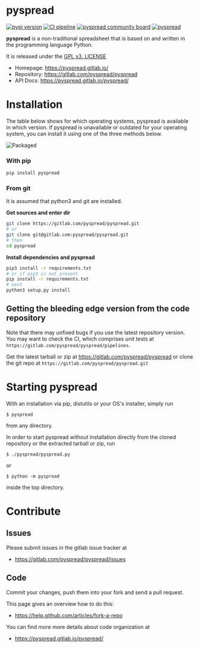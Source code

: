 # pyspread

[![pypi version](https://img.shields.io/pypi/v/pyspread.svg)](https://pypi.python.org/pypi/pyspread)
[![CI pipeline](https://gitlab.com/pyspread/pyspread/badges/master/pipeline.svg)](https://gitlab.com/pyspread/pyspread/-/pipelines?page=1&scope=branches&ref=master)
[![pyspread community board](https://badges.gitter.im/pyspread/community.svg)](https://gitter.im/pyspread/community)
[![pyspread](https://snyk.io/advisor/python/pyspread/badge.svg)](https://snyk.io/advisor/python/pyspread)

**pyspread** is a non-traditional spreadsheet that is
based on and written in the programming language Python.

It is released under the [GPL v3. LICENSE](LICENSE)

- Homepage: https://pyspread.gitlab.io/
- Repository: https://gitlab.com/pyspread/pyspread
- API Docs: https://pyspread.gitlab.io/pyspread/


# Installation

The table below shows for which operating systems, pyspread is available in which version.
If pyspread is unavailable or outdated for your operating system, you can install it using one of the three methods below.

![Packaged](https://repology.org/badge/vertical-allrepos/pyspread.svg?header&columns=4)

### With pip

```bash
pip install pyspread
```

### From git

It is assumed that python3 and git are installed.

**Get sources and enter dir**
```bash
git clone https://gitlab.com/pyspread/pyspread.git
# or
git clone git@gitlab.com:pyspread/pyspread.git
# then
cd pyspread
```

**Install dependencies and pyspread**
```bash
pip3 install -r requirements.txt
# or if pip3 is not present
pip install -r requirements.txt
# next
python3 setup.py install
```

## Getting the bleeding edge version from the code repository

Note that there may unfixed bugs if you use the latest repository version.
You may want to check the CI, which comprises unit tests at
`https://gitlab.com/pyspread/pyspread/pipelines`.

Get the latest tarball or zip at https://gitlab.com/pyspread/pyspread or
clone the git repo at `https://gitlab.com/pyspread/pyspread.git`

# Starting pyspread

With an installation via pip, distutils or your OS's installer, simply run
```
$ pyspread
```
from any directory.

In order to start pyspread without installation directly from the cloned
repository or the extracted tarball or zip, run
```
$ ./pyspread/pyspread.py
```
or
```
$ python -m pyspread
```
inside the top directory.

# Contribute

## Issues

Please submit issues in the gitlab issue tracker at
- https://gitlab.com/pyspread/pyspread/issues

## Code

Commit your changes, push them into your fork and send a pull request.

This page gives an overview how to do this:
- https://help.github.com/articles/fork-a-repo

You can find more more details about code organization at
- https://pyspread.gitlab.io/pyspread/
